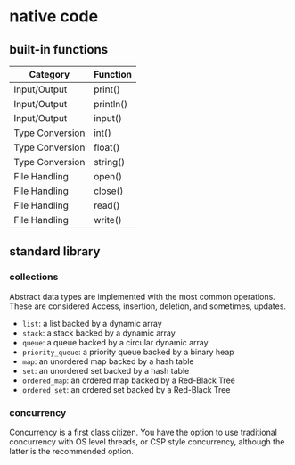 # native code

## built-in functions

| Category              | Function           |
| --------------------- | ------------------ |
| Input/Output          | print()            |
| Input/Output          | println()          |
| Input/Output          | input()            |
| Type Conversion       | int()              |
| Type Conversion       | float()            |
| Type Conversion       | string()           |
| File Handling         | open()             |
| File Handling         | close()            |
| File Handling         | read()             |
| File Handling         | write()            |

## standard library

### collections

Abstract data types are implemented with the most common operations. These are considered Access, insertion, deletion, and sometimes, updates.

- `list`: a list backed by a dynamic array
- `stack`: a stack backed by a dynamic array
- `queue`: a queue backed by a circular dynamic array
- `priority_queue`: a priority queue backed by a binary heap
- `map`: an unordered map backed by a hash table
- `set`: an unordered set backed by a hash table
- `ordered_map`: an ordered map backed by a Red-Black Tree
- `ordered_set`: an ordered set backed by a Red-Black Tree

### concurrency

Concurrency is a first class citizen. You have the option to use traditional concurrency with OS level threads, or CSP style concurrency, although the latter is the recommended option.
